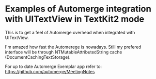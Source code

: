 #  Examples of Automerge integration with UITextView in TextKit2 mode

This is to get a feel of Automerge overhead when integrated with UITextView.

I'm amazed how fast the Automerege is nowadays. Still my prefered interface will be through NTMutableAttributedString cache (DocumentCachingTextStorage).


For up to date Automerge Exemplar app refer to: https://github.com/automerge/MeetingNotes 

